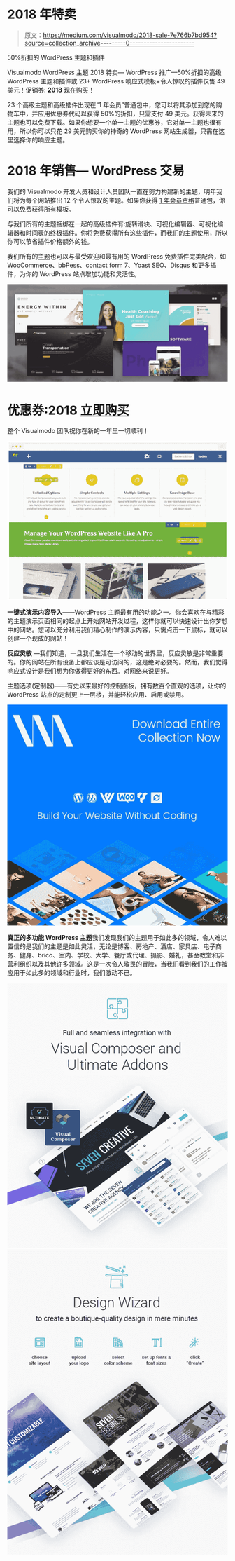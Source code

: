 # 2018 年特卖

> 原文：<https://medium.com/visualmodo/2018-sale-7e766b7bd954?source=collection_archive---------0----------------------->

50%折扣的 WordPress 主题和插件

Visualmodo WordPress 主题 2018 特卖— WordPress 推广—50%折扣的高级 WordPress 主题和插件或 23+ WordPress 响应式模板+令人惊叹的插件仅售 49 美元！促销券: **2018** [现在购买](https://visualmodo.com/wordpress-themes/)！

23 个高级主题和高级插件出现在“1 年会员”普通包中，您可以将其添加到您的购物车中，并应用优惠券代码以获得 50%的折扣，只需支付 49 美元。获得未来的主题也可以免费下载。如果你想要一个单一主题的优惠券，它对单一主题也很有用，所以你可以只花 29 美元购买你的神奇的 WordPress 网站生成器，只需在这里选择你的响应主题。

# 2018 年销售— WordPress 交易

我们的 Visualmodo 开发人员和设计人员团队一直在努力构建新的主题，明年我们将为每个网站推出 12 个令人惊叹的主题。如果你获得 [1 年会员资格](https://visualmodo.com/pricing/)普通包，你可以免费获得所有模板。

与我们所有的主题捆绑在一起的高级插件有:旋转滑块、可视化编辑器、可视化编辑器和时间表的终极插件。你将免费获得所有这些插件，而我们的主题使用，所以你可以节省插件价格额外的钱。

我们所有的[主题](https://www.youtube.com/watch?v=0X_VolDF6Z4)也可以与最受欢迎和最有用的 WordPress 免费插件完美配合，如 WooCommerce、bbPess、contact form 7、Yoast SEO、Disqus 和更多插件，为你的 WordPress 站点增加功能和灵活性。

![](img/9b0c37639fba3801e69f239f23c7c1fa.png)

# 优惠券:2018 [立即购买](https://visualmodo.com/wordpress-themes/)

整个 Visualmodo 团队祝你在新的一年里一切顺利！

![](img/1b0d9eeab48693cb0db8d228569d47db.png)

**一键式演示内容导入**——WordPress 主题最有用的功能之一。你会喜欢在与精彩的主题演示页面相同的起点上开始网站开发过程，这样你就可以快速设计出你梦想中的网站。您可以充分利用我们精心制作的演示内容，只需点击一下鼠标，就可以创建一个现成的网站！

**反应灵敏** —我们知道，一旦我们生活在一个移动的世界里，反应灵敏是非常重要的。你的网站在所有设备上都应该是可访问的，这是绝对必要的。然而，我们觉得响应式设计是我们想为你做得更好的东西。对网络来说更好。

主题选项(定制器)——有史以来最好的控制面板，拥有数百个直观的选项，让你的 WordPress 站点的定制更上一层楼，并能轻松应用、启用或禁用。

![](img/5a56494dfffaee87b45fc6ef79a268ac.png)

**真正的多功能 WordPress 主题**我们发现我们的主题用于如此多的领域，令人难以置信的是我们的主题是如此灵活，无论是博客、房地产、酒店、家具店、电子商务、健身、brico、室内、学校、大学、餐厅或代理、摄影、婚礼，甚至教堂和非营利组织以及其他许多领域。这是一次令人敬畏的冒险，当我们看到我们的工作被应用于如此多的领域和行业时，我们激动不已。

![](img/47751142e269b8bdacb15c3eeedbe2e7.png)![](img/0d8997689a3518c613f7d78b50d12fb3.png)